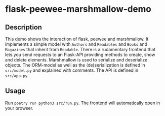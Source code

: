 # flask-peewee-marshmallow-demo

## Description
This demo shows the interaction of flask, peewee and marshmallow. It implements a simple model with `Authors` and `Readables` and `Books` and `Magazines` that inherit from `Readable`. There is a rudamentary frontend that lets you send requests to an Flask-API providing methods to create, show and delete elements. Marshmallow is used to serialize and deserialize objects. The ORM-model as well as the (de)serialization is defined in `src/model.py` and explained with comments. The API is defined in `src/app.py`.

## Usage
Run `poetry run python3 src/run.py`. The frontend will automatically open in your browser.
